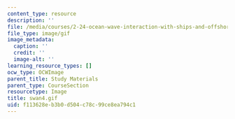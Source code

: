 ```yaml
---
content_type: resource
description: ''
file: /media/courses/2-24-ocean-wave-interaction-with-ships-and-offshore-energy-systems-13-022-spring-2002/f113628eb3b0d504c78c99ce8ea794c1_swan4.gif
file_type: image/gif
image_metadata:
  caption: ''
  credit: ''
  image-alt: ''
learning_resource_types: []
ocw_type: OCWImage
parent_title: Study Materials
parent_type: CourseSection
resourcetype: Image
title: swan4.gif
uid: f113628e-b3b0-d504-c78c-99ce8ea794c1
---
```

